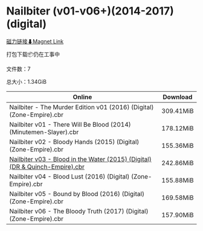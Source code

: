 # Nailbiter (v01-v06+)(2014-2017)(digital)

[磁力链接⬇Magnet Link](magnet:?xt=urn:btih:45a30a01a23f456c389a7faa7539311cfa3e9c2d&dn=Nailbiter%20%28v01-v06%2B%29%282014-2017%29%28digital%29)

打包下载📦仍在工事中

文件数：7

总大小：1.34GiB

Online | Download
--- | ---
Nailbiter - The Murder Edition v01 (2016) (Digital) (Zone-Empire).cbr | 309.41MiB
Nailbiter v01 - There Will Be Blood (2014) (Minutemen-Slayer).cbr | 178.12MiB
Nailbiter v02 - Bloody Hands (2015) (Digital) (Zone-Empire).cbr | 155.36MiB
[Nailbiter v03 - Blood in the Water (2015) (Digital) (DR & Quinch-Empire).cbr](https://github.com/alicewish/markdown/blob/master/comic/Nailbiter-v03-Blood-in-Water-2015-Digital-DR-Quinch-Empire-cbr.md) | 242.86MiB
Nailbiter v04 - Blood Lust (2016) (Digital) (Zone-Empire).cbr | 155.88MiB
Nailbiter v05 - Bound by Blood (2016) (Digital) (Zone-Empire).cbr | 169.58MiB
Nailbiter v06 - The Bloody Truth (2017) (Digital) (Zone-Empire).cbr | 157.90MiB